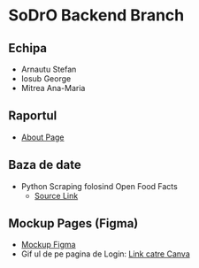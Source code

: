 # SoDrO Backend Branch
Echipa
-
- Arnautu Stefan
- Iosub George
- Mitrea Ana-Maria

Raportul
-
- [About Page](https://github.com/AnaMitrea/SoDrO/blob/backend/BackendRouting/frontend/pages/footer/about.php)

Baza de date
-
- Python Scraping folosind Open Food Facts
  - [Source Link](https://github.com/AnaMitrea/SoDrO/tree/backend/Database/Python_Scraper) 

Mockup Pages (Figma)
-
- [Mockup Figma](https://www.figma.com/file/qEBOpYWrTUl1x5rrWwL7kO/Frontend-MockUps?node-id=260%3A2) 
- Gif ul de pe pagina de Login: [Link catre Canva](https://www.canva.com/design/DAE9xmvDLaQ/KA_Z85hGtcc97XENn50lXQ/view?utm_content=DAE9xmvDLaQ&utm_campaign=designshare&utm_medium=link2&utm_source=sharebutton)
